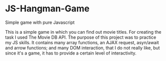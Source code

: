 # JS-Hangman-Game
Simple game with pure Javascript

This is a simple game in which you can find out movie titles. For creating the task I used The Movie DB API. 
The purpose of this project was to practice my JS skills. It contains many array functions, an AJAX request, asyn/await and arrow functions; and many DOM interaction, that I do not really like, but since it's a game, it has to provide a certain level of interactivity.
